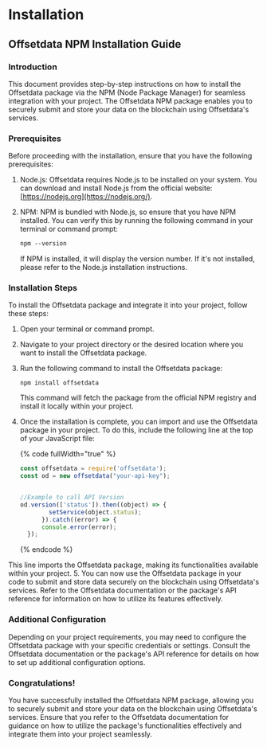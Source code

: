 # Installation

## Offsetdata NPM Installation Guide

### Introduction

This document provides step-by-step instructions on how to install the Offsetdata package via the NPM (Node Package Manager) for seamless integration with your project. The Offsetdata NPM package enables you to securely submit and store your data on the blockchain using Offsetdata's services.

### Prerequisites

Before proceeding with the installation, ensure that you have the following prerequisites:

1. Node.js: Offsetdata requires Node.js to be installed on your system. You can download and install Node.js from the official website: [https://nodejs.org](https://nodejs.org/).
2.  NPM: NPM is bundled with Node.js, so ensure that you have NPM installed. You can verify this by running the following command in your terminal or command prompt:

    ```css
    npm --version
    ```

    If NPM is installed, it will display the version number. If it's not installed, please refer to the Node.js installation instructions.

### Installation Steps

To install the Offsetdata package and integrate it into your project, follow these steps:

1. Open your terminal or command prompt.
2. Navigate to your project directory or the desired location where you want to install the Offsetdata package.
3.  Run the following command to install the Offsetdata package:

    ```
    npm install offsetdata
    ```

    This command will fetch the package from the official NPM registry and install it locally within your project.
4.  Once the installation is complete, you can import and use the Offsetdata package in your project. To do this, include the following line at the top of your JavaScript file:

    {% code fullWidth="true" %}
    ```javascript
    const offsetdata = require('offsetdata');
    const od = new offsetdata("your-api-key");


    //Example to call API Version
    od.version(['status']).then((object) => {
            setService(object.status);
          }).catch((error) => {
          console.error(error);
      });


    ```
    {% endcode %}

This line imports the Offsetdata package, making its functionalities available within your project. 5. You can now use the Offsetdata package in your code to submit and store data securely on the blockchain using Offsetdata's services. Refer to the Offsetdata documentation or the package's API reference for information on how to utilize its features effectively.

### Additional Configuration

Depending on your project requirements, you may need to configure the Offsetdata package with your specific credentials or settings. Consult the Offsetdata documentation or the package's API reference for details on how to set up additional configuration options.

### Congratulations!

You have successfully installed the Offsetdata NPM package, allowing you to securely submit and store your data on the blockchain using Offsetdata's services. Ensure that you refer to the Offsetdata documentation for guidance on how to utilize the package's functionalities effectively and integrate them into your project seamlessly.

